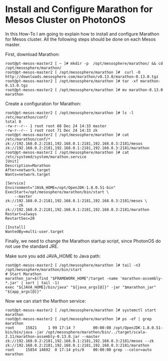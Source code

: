 # Install and Configure Marathon for Mesos Cluster on PhotonOS

In this How-To I am going to explain how to install and configure Marathon for Mesos cluster. All the following steps should be done on each Mesos master.

First, download Marathon:

```
root@pt-mesos-master2 [ ~ ]# mkdir -p  /opt/mesosphere/marathon/ && cd /opt/mesosphere/marathon/
root@pt-mesos-master2 [ /opt/mesosphere/marathon ]#  curl -O http://downloads.mesosphere.com/marathon/v0.13.0/marathon-0.13.0.tgz
root@pt-mesos-master2 [ /opt/mesosphere/marathon ]# tar -xf marathon-0.13.0.tgz
root@pt-mesos-master2 [ /opt/mesosphere/marathon ]# mv marathon-0.13.0 marathon
```

Create a configuration for Marathon:

```
root@pt-mesos-master2 [ /opt/mesosphere/marathon ]# ls -l /etc/marathon/conf/
total 8
-rw-r--r-- 1 root root 68 Dec 24 14:33 master
-rw-r--r-- 1 root root 71 Dec 24 14:33 zk
root@pt-mesos-master2 [ /opt/mesosphere/marathon ]# cat /etc/marathon/conf/*
zk://192.168.0.2:2181,192.168.0.1:2181,192.168.0.3:2181/mesos
zk://192.168.0.2:2181,192.168.0.1:2181,192.168.0.3:2181/marathon
root@pt-mesos-master2 [ /opt/mesosphere/marathon ]# cat /etc/systemd/system/marathon.service
[Unit]
Description=Marathon
After=network.target
Wants=network.target
 
[Service]
Environment="JAVA_HOME=/opt/OpenJDK-1.8.0.51-bin"
ExecStart=/opt/mesosphere/marathon/bin/start \
    --master zk://192.168.0.2:2181,192.168.0.1:2181,192.168.0.3:2181/mesos \
    --zk zk://192.168.0.2:2181,192.168.0.1:2181,192.168.0.3:2181/marathon
Restart=always
RestartSec=20
 
[Install]
WantedBy=multi-user.target
```

Finally, we need to change the Marathon startup script, since PhotonOS do not use the standard JRE. 

Make sure you add JAVA_HOME to Java path:

```
root@pt-mesos-master2 [ /opt/mesosphere/marathon ]# tail -n3 /opt/mesosphere/marathon/bin/start
# Start Marathon
marathon_jar=$(find "$FRAMEWORK_HOME"/target -name 'marathon-assembly-*.jar' | sort | tail -1)
exec "${JAVA_HOME}/bin/java" "${java_args[@]}" -jar "$marathon_jar" "${app_args[@]}"
```

Now we can start the Marthon service:
```
root@pt-mesos-master2 [ /opt/mesosphere/marathon ]# systemctl start marathon
root@pt-mesos-master2 [ /opt/mesosphere/marathon ]# ps -ef | grep marathon
root     15821     1 99 17:14 ?        00:00:08 /opt/OpenJDK-1.8.0.51-bin/bin/java -jar /opt/mesosphere/marathon/bin/../target/scala-2.11/marathon-assembly-0.13.0.jar --master zk://192.168.0.2:2181,192.168.0.1:2181,192.168.0.3:2181/mesos --zk zk://192.168.0.2:2181,192.168.0.1:2181,192.168.0.3:2181/marathon
root     15854 14692  0 17:14 pts/0    00:00:00 grep --color=auto marathon
```